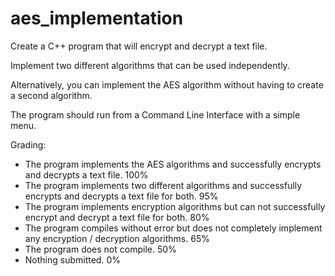 # aes_implementation

Create a C++ program that will encrypt and decrypt a text file.

Implement two different algorithms that can be used independently.

Alternatively, you can implement the AES algorithm without having to create a second algorithm.

The program should run from a Command Line Interface with a simple menu.

Grading:

- The program implements the AES algorithms and successfully encrypts and decrypts a text file. 100%
- The program implements two different algorithms and successfully encrypts and decrypts a text file for both. 95%
- The program implements encryption algorithms but can not successfully encrypt and decrypt a text file for both. 80%
- The program compiles without error but does not completely implement any encryption / decryption algorithms. 65%
- The program does not compile. 50%
- Nothing submitted. 0%

